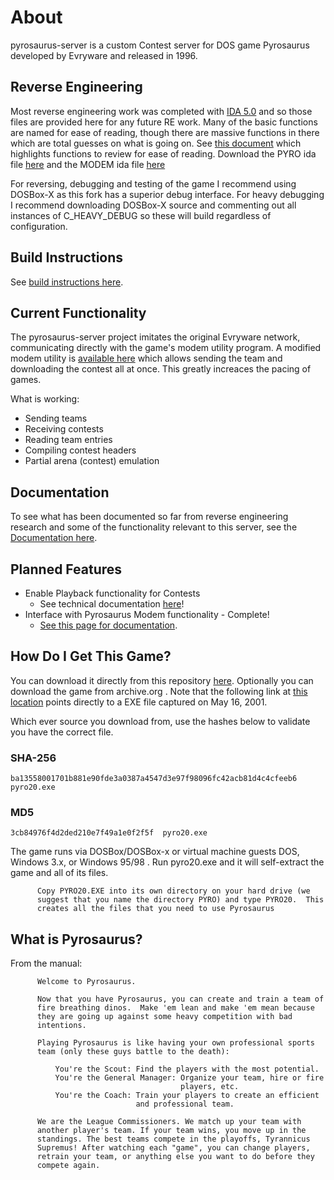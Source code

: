# About
pyrosaurus-server is a custom Contest server for DOS game Pyrosaurus developed by Evryware and released in 1996.

## Reverse Engineering
Most reverse engineering work was completed with [IDA 5.0](https://www.scummvm.org/news/20180331/) and so those files are
provided here for any future RE work. Many of the basic functions are named for ease of reading, though there are massive
functions in there which are total guesses on what is going on. See [this document](Documentation/RE-function-map.md) which highlights functions to review
for ease of reading. Download the PYRO ida file [here](Documentation/PYRO.idb) and the MODEM ida file [here](Documentation/MODEM-mod-20211105.idb)

For reversing, debugging and testing of the game I recommend using DOSBox-X as this fork has a superior debug interface. For heavy debugging I recommend downloading DOSBox-X source and commenting out all instances of C_HEAVY_DEBUG so these will build regardless of configuration.

## Build Instructions
See [build instructions here](Documentation/Build-instructions.md).

## Current Functionality
The pyrosaurus-server project imitates the original Evryware network, communicating directly with the game's modem utility program. A modified modem utility is [available here](Mods/MODEM.EXE) which allows sending the team and downloading the contest all at once. This greatly increaces the pacing of games.

What is working:
* Sending teams
* Receiving contests
* Reading team entries
* Compiling contest headers
* Partial arena (contest) emulation

## Documentation
To see what has been documented so far from reverse engineering research and some of the functionality relevant to this server, see the [Documentation here](https://github.com/algae-disco/pyrosaurus-server/blob/main/Documentation/README.md).

## Planned Features
* Enable Playback functionality for Contests
  * See technical documentation [here](https://github.com/algae-disco/pyrosaurus-server/blob/main/Documentation/Contest%20File%20Format.md)!
* Interface with Pyrosaurus Modem functionality - Complete!
  * [See this page for documentation](https://github.com/algae-disco/pyrosaurus-server/blob/main/Documentation/Modem%20Functionality.md).

## How Do I Get This Game?
You can download it directly from this repository [here](https://github.com/algae-disco/pyrosaurus-server/blob/main/Mods/pyro20.exe). Optionally you can download the game from archive.org . Note that the following link at [this location](https://web.archive.org/web/20010516030044/http://www.evryware.com/pyrosaurus/pyro20.exe) points directly to a EXE file captured on May 16, 2001. 

Which ever source you download from, use the hashes below to validate you have the correct file.

### SHA-256
```ba13558001701b881e90fde3a0387a4547d3e97f98096fc42acb81d4c4cfeeb6  pyro20.exe```
### MD5
```3cb84976f4d2ded210e7f49a1e0f2f5f  pyro20.exe```

The game runs via DOSBox/DOSBox-x or virtual machine guests DOS, Windows 3.x, or Windows 95/98 .
Run pyro20.exe and it will self-extract the game and all of its files.

```
      Copy PYRO20.EXE into its own directory on your hard drive (we
      suggest that you name the directory PYRO) and type PYRO20.  This
      creates all the files that you need to use Pyrosaurus
```

## What is Pyrosaurus?
From the manual:
```      
      Welcome to Pyrosaurus.

      Now that you have Pyrosaurus, you can create and train a team of
      fire breathing dinos.  Make 'em lean and make 'em mean because
      they are going up against some heavy competition with bad
      intentions.

      Playing Pyrosaurus is like having your own professional sports
      team (only these guys battle to the death):

          You're the Scout: Find the players with the most potential.
          You're the General Manager: Organize your team, hire or fire
                                      players, etc.
          You're the Coach: Train your players to create an efficient
                            and professional team.

      We are the League Commissioners. We match up your team with
      another player's team. If your team wins, you move up in the
      standings. The best teams compete in the playoffs, Tyrannicus
      Supremus! After watching each "game", you can change players,
      retrain your team, or anything else you want to do before they
      compete again.
```
